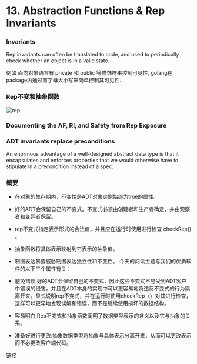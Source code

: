 # 13. Abstraction Functions & Rep Invariants

### Invariants
Rep invariants can often be translated to code, and used to periodically check whether an object is in a valid state. 

例如 面向对象语言有 private 和 public 等修饰符来控制可见性, golang在package内通过首字母大小写来简单控制其可见性.

### Rep不变和抽象函数
![rep]("~@assets/60/rep.png")

### Documenting the AF, RI, and Safety from Rep Exposure

### ADT invariants replace preconditions
An enormous advantage of a well-designed abstract data type is that it encapsulates and enforces properties that we would otherwise have to stipulate in a precondition instead of a spec.

### 概要
- 在对象的生存期内，不变性是ADT对象实例始终为true的属性。
- 好的ADT会保留自己的不变式。不变式必须由创建者和生产者确定，并由观察者和变异者保留。
- rep不变式指定表示形式的合法值，并且应在运行时使用进行检查 checkRep() 。
- 抽象函数将具体表示映射到它表示的抽象值。
- 制图表达暴露威胁制图表达独立性和不变性。
今天的阅读主题与我们的优质软件的以下三个属性有关：

- 避免错误:好的ADT会保留自己的不变式，因此这些不变式不易受到ADT客户中错误的侵害，并且在ADT本身的实现中可以更容易地将违反不变式的行为隔离开来。显式说明rep不变式，并在运行时使用checkRep（）对其进行检查，这样可以更早地发现误解和错误，而不是继续使用损坏的数据结构。
- 容易明白:Rep不变式和抽象函数阐明了数据类型表示的含义以及它与抽象的关系。
- 准备好进行更改:抽象数据类型将抽象与具体表示分离开来，从而可以更改表示而不必更改客户端代码。

[链接](https://ocw.mit.edu/ans7870/6/6.005/s16/classes/13-abstraction-functions-rep-invariants/index.html#invariants)